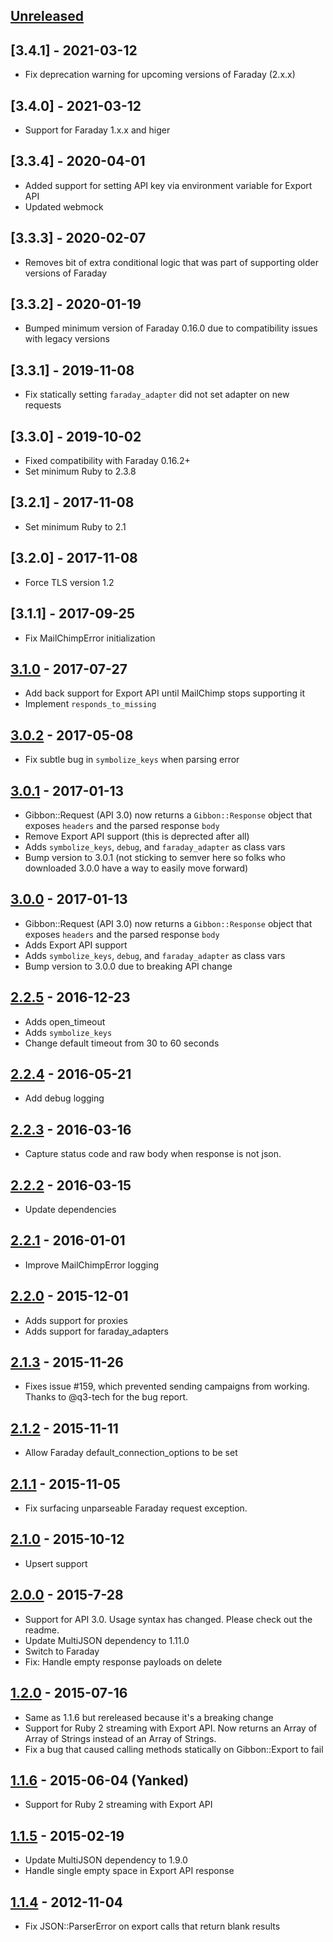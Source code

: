## [Unreleased][unreleased]


## [3.4.1] - 2021-03-12
- Fix deprecation warning for upcoming versions of Faraday (2.x.x)

## [3.4.0] - 2021-03-12
- Support for Faraday 1.x.x and higer

## [3.3.4] - 2020-04-01
- Added support for setting API key via environment variable for Export API
- Updated webmock

## [3.3.3] - 2020-02-07
- Removes bit of extra conditional logic that was part of supporting older versions of Faraday

## [3.3.2] - 2020-01-19
- Bumped minimum version of Faraday 0.16.0 due to compatibility issues with legacy versions

## [3.3.1] - 2019-11-08
- Fix statically setting `faraday_adapter` did not set adapter on new requests

## [3.3.0] - 2019-10-02
- Fixed compatibility with Faraday 0.16.2+
- Set minimum Ruby to 2.3.8

## [3.2.1] - 2017-11-08
- Set minimum Ruby to 2.1

## [3.2.0] - 2017-11-08
- Force TLS version 1.2

## [3.1.1] - 2017-09-25
- Fix MailChimpError initialization

## [3.1.0] - 2017-07-27
- Add back support for Export API until MailChimp stops supporting it
- Implement `responds_to_missing`

## [3.0.2] - 2017-05-08
- Fix subtle bug in `symbolize_keys` when parsing error

## [3.0.1] - 2017-01-13
- Gibbon::Request (API 3.0) now returns a `Gibbon::Response` object that exposes `headers` and the parsed response `body`
- Remove Export API support (this is deprected after all)
- Adds `symbolize_keys`, `debug`, and `faraday_adapter` as class vars
- Bump version to 3.0.1 (not sticking to semver here so folks who downloaded 3.0.0 have a way to easily move forward)

## [3.0.0] - 2017-01-13
- Gibbon::Request (API 3.0) now returns a `Gibbon::Response` object that exposes `headers` and the parsed response `body`
- Adds Export API support
- Adds `symbolize_keys`, `debug`, and `faraday_adapter` as class vars
- Bump version to 3.0.0 due to breaking API change

## [2.2.5] - 2016-12-23
- Adds open_timeout
- Adds `symbolize_keys`
- Change default timeout from 30 to 60 seconds

## [2.2.4] - 2016-05-21
- Add debug logging

## [2.2.3] - 2016-03-16
- Capture status code and raw body when response is not json.

## [2.2.2] - 2016-03-15
- Update dependencies

## [2.2.1] - 2016-01-01
- Improve MailChimpError logging

## [2.2.0] - 2015-12-01
- Adds support for proxies
- Adds support for faraday_adapters

## [2.1.3] - 2015-11-26
- Fixes issue #159, which prevented sending campaigns from working. Thanks to @q3-tech for the bug report.

## [2.1.2] - 2015-11-11
- Allow Faraday default\_connection\_options to be set

## [2.1.1] - 2015-11-05
- Fix surfacing unparseable Faraday request exception.

## [2.1.0] - 2015-10-12
- Upsert support

## [2.0.0] - 2015-7-28
- Support for API 3.0. Usage syntax has changed. Please check out the readme.
- Update MultiJSON dependency to 1.11.0
- Switch to Faraday
- Fix: Handle empty response payloads on delete

## [1.2.0] - 2015-07-16
- Same as 1.1.6 but rereleased because it's a breaking change
- Support for Ruby 2 streaming with Export API. Now returns an Array of Array of Strings instead of an Array of Strings.
- Fix a bug that caused calling methods statically on Gibbon::Export to fail

## [1.1.6] - 2015-06-04 (Yanked)
- Support for Ruby 2 streaming with Export API

## [1.1.5] - 2015-02-19
- Update MultiJSON dependency to 1.9.0
- Handle single empty space in Export API response

## [1.1.4] - 2012-11-04
- Fix JSON::ParserError on export calls that return blank results

[unreleased]: https://github.com/amro/gibbon/compare/v3.1.0...HEAD
[3.1.0]: https://github.com/amro/gibbon/compare/v3.0.2...v3.1.0
[3.0.2]: https://github.com/amro/gibbon/compare/v3.0.1...v3.0.2
[3.0.1]: https://github.com/amro/gibbon/compare/v3.0.0...v3.0.1
[3.0.0]: https://github.com/amro/gibbon/compare/v2.2.5...v3.0.0
[2.2.5]: https://github.com/amro/gibbon/compare/v2.2.4...v2.2.5
[2.2.4]: https://github.com/amro/gibbon/compare/v2.2.2...v2.2.4
[2.2.3]: https://github.com/amro/gibbon/compare/v2.2.2...v2.2.3
[2.2.2]: https://github.com/amro/gibbon/compare/v2.2.1...v2.2.2
[2.2.1]: https://github.com/amro/gibbon/compare/v2.2.0...v2.2.1
[2.2.0]: https://github.com/amro/gibbon/compare/v2.1.3...v2.2.0
[2.1.3]: https://github.com/amro/gibbon/compare/v2.1.2...v2.1.3
[2.1.2]: https://github.com/amro/gibbon/compare/v2.1.1...v2.1.2
[2.1.1]: https://github.com/amro/gibbon/compare/v2.1.0...v2.1.1
[2.1.0]: https://github.com/amro/gibbon/compare/v2.0.0...v2.1.0
[2.0.0]: https://github.com/amro/gibbon/compare/v1.2.0...v2.0.0
[1.2.0]: https://github.com/amro/gibbon/compare/v1.1.5...v1.2.0
[1.1.6]: https://github.com/amro/gibbon/compare/v1.1.5...v1.1.6
[1.1.5]: https://github.com/amro/gibbon/compare/v1.1.4...v1.1.5
[1.1.4]: https://github.com/amro/gibbon/compare/v1.1.3...v1.1.4
